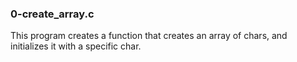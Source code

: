 ### 0-create_array.c
 This program creates a function that creates an array of chars, and initializes it with a specific char.
